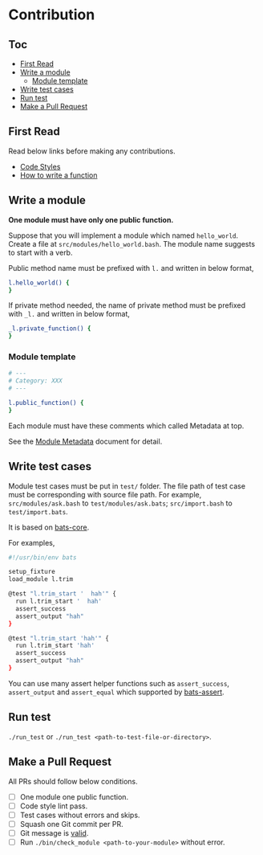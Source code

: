 # Contribution

## Toc

<!-- MarkdownTOC GFM -->

- [First Read](#first-read)
- [Write a module](#write-a-module)
    - [Module template](#module-template)
- [Write test cases](#write-test-cases)
- [Run test](#run-test)
- [Make a Pull Request](#make-a-pull-request)

<!-- /MarkdownTOC -->

## First Read

Read below links before making any contributions.

- [Code Styles](./code-styles.md)
- [How to write a function](./how-to-write-a-function.md)

## Write a module

**One module must have only one public function.**

Suppose that you will implement a module which named `hello_world`.
Create a file at `src/modules/hello_world.bash`.
The module name suggests to start with a verb.

Public method name must be prefixed with `l.` and written in below format,

```sh
l.hello_world() {
}
```

If private method needed, the name of private method must be prefixed with `_l.` and written in below format,

```sh
_l.private_function() {
}
```

### Module template

```sh
# ---
# Category: XXX
# ---

l.public_function() {
}
```

Each module must have these comments which called Metadata at top.

See the [Module Metadata](./module-metadata.md) document for detail.

## Write test cases

Module test cases must be put in `test/` folder.
The file path of test case must be corresponding with source file path. For example, `src/modules/ask.bash` to `test/modules/ask.bats`; `src/import.bash` to `test/import.bats`.

It is based on [bats-core](https://github.com/bats-core/bats-core).

For examples,

```sh
#!/usr/bin/env bats

setup_fixture
load_module l.trim

@test "l.trim_start '  hah'" {
  run l.trim_start '  hah'
  assert_success
  assert_output "hah"
}

@test "l.trim_start 'hah'" {
  run l.trim_start 'hah'
  assert_success
  assert_output "hah"
}
```

You can use many assert helper functions such as `assert_success`, `assert_output` and `assert_equal` which supported by [bats-assert](https://github.com/jasonkarns/bats-assert-1).

## Run test

`./run_test` or `./run_test <path-to-test-file-or-directory>`.

## Make a Pull Request

All PRs should follow below conditions.

-[ ] One module one public function.
-[ ] Code style lint pass.
-[ ] Test cases without errors and skips.
-[ ] Squash one Git commit per PR.
-[ ] Git message is [valid](./git-message.md).
-[ ] Run `./bin/check_module <path-to-your-module>` without error.
